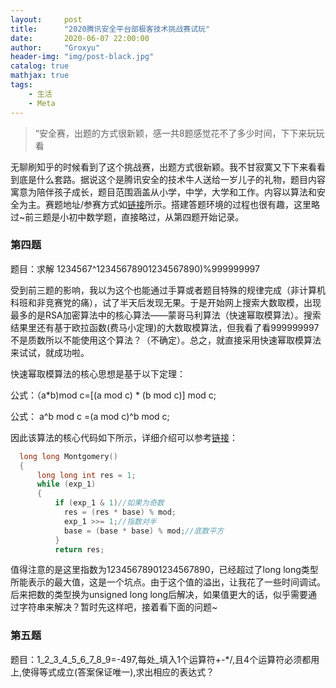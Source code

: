 ```yaml
---
layout:     post
title:      "2020腾讯安全平台部极客技术挑战赛试玩"
date:       2020-06-07 22:00:00
author:     "Groxyu"
header-img: "img/post-black.jpg"
catalog: true
mathjax: true
tags:
    - 生活
    - Meta
---
```


> “安全赛，出题的方式很新颖，感一共8题感觉花不了多少时间，下下来玩玩看

无聊刷知乎的时候看到了这个挑战赛，出题方式很新颖。我不甘寂寞又下下来看看到底是什么套路。据说这个是腾讯安全的技术牛人送给一岁儿子的礼物，题目内容寓意为陪伴孩子成长，题目范围涵盖从小学，中学，大学和工作。内容以算法和安全为主。赛题地址/参赛方式如[链接](https://mp.weixin.qq.com/s/tZ9BmXfzGYpzrNm2Jl5Mrw)所示。搭建答题环境的过程也很有趣，这里略过~前三题是小初中数学题，直接略过，从第四题开始记录。

### 第四题
题目：求解 1234567^12345678901234567890)%999999997

受到前三题的影响，我以为这个也能通过手算或者题目特殊的规律完成（非计算机科班和非竞赛党的痛），试了半天后发现无果。于是开始网上搜索大数取模，出现最多的是RSA加密算法中的核心算法——蒙哥马利算法（快速幂取模算法）。搜索结果里还有基于欧拉函数(费马小定理)的大数取模算法，但我看了看999999997不是质数所以不能使用这个算法？（不确定）。总之，就直接采用快速幂取模算法来试试，就成功啦。

快速幂取模算法的核心思想是基于以下定理：

公式：（a*b)mod c=[(a mod c) * (b mod c)] mod c;

公式： a^b mod c =(a mod c)^b mod c;

因此该算法的核心代码如下所示，详细介绍可以参考[链接](http://zhangjinkun.com/2015/10/18/abb6a8b2eb77fa7c128cc7e12a2d8835/)：

```cpp
  long long Montgomery()
  {
      long long int res = 1;
      while (exp_1)
      {
          if (exp_1 & 1)//如果为奇数
            res = (res * base) % mod;
            exp_1 >>= 1;//指数对半
            base = (base * base) % mod;//底数平方
          }
          return res;
```

值得注意的是这里指数为12345678901234567890，已经超过了long long类型所能表示的最大值，这是一个坑点。由于这个值的溢出，让我花了一些时间调试。后来把数的类型换为unsigned long long后解决，如果值更大的话，似乎需要通过字符串来解决？暂时先这样吧，接着看下面的问题~

### 第五题
题目：1_2_3_4_5_6_7_8_9=-497,每处_填入1个运算符+-*/,且4个运算符必须都用上,使得等式成立(答案保证唯一),求出相应的表达式？
